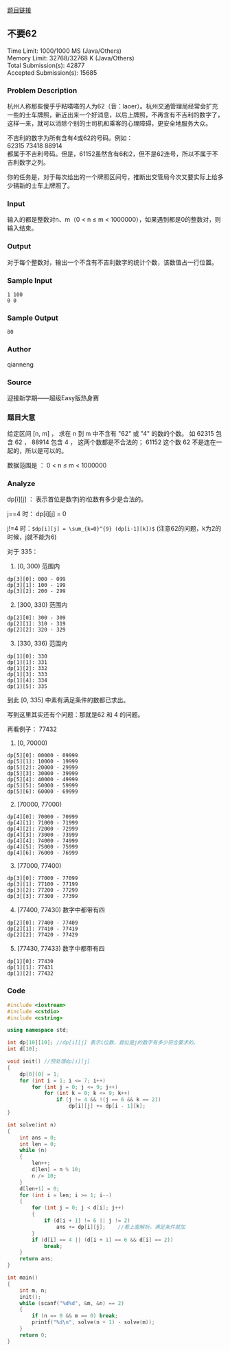 [题目链接](http://acm.hdu.edu.cn/showproblem.php?pid=2089)

## 不要62

Time Limit: 1000/1000 MS (Java/Others)  
Memory Limit: 32768/32768 K (Java/Others)  
Total Submission(s): 42877  
Accepted Submission(s): 15685


### Problem Description

杭州人称那些傻乎乎粘嗒嗒的人为62（音：laoer）。杭州交通管理局经常会扩充一些的士车牌照，新近出来一个好消息，以后上牌照，不再含有不吉利的数字了，这样一来，就可以消除个别的士司机和乘客的心理障碍，更安全地服务大众。

不吉利的数字为所有含有4或62的号码。例如：  
62315 73418 88914  
都属于不吉利号码。但是，61152虽然含有6和2，但不是62连号，所以不属于不吉利数字之列。

你的任务是，对于每次给出的一个牌照区间号，推断出交管局今次又要实际上给多少辆新的士车上牌照了。
 

### Input

输入的都是整数对n、m（0 < n ≤ m <  1000000），如果遇到都是0的整数对，则输入结束。
 
### Output

对于每个整数对，输出一个不含有不吉利数字的统计个数，该数值占一行位置。
 
### Sample Input

```
1 100
0 0
```

### Sample Output

```
80
```

### Author

qianneng
 
### Source

迎接新学期——超级Easy版热身赛

### 题目大意

给定区间 [n, m] ， 求在 n 到 m 中不含有 "62" 或 "4" 的数的个数。
如 62315 包含 62 ， 88914 包含 4 ， 这两个数都是不合法的； 61152 这个数 62 不是连在一起的，所以是可以的。

数据范围是 ： 0 < n ≤ m < 1000000

### Analyze

dp[i][j] ： 表示首位是数字j的i位数有多少是合法的。

j==4 时： dp[i][j] = 0  

j!=4 时：`$dp[i][j] = \sum_{k=0}^{9} (dp[i-1][k])$` (注意62的问题，k为2的时候，j就不能为6)

对于 335：

1. [0, 300) 范围内

```
dp[3][0]: 000 - 099
dp[3][1]: 100 - 199
dp[3][2]: 200 - 299
```

2. [300, 330) 范围内

```
dp[2][0]: 300 - 309
dp[2][1]: 310 - 319
dp[2][2]: 320 - 329
```

3. [330, 336) 范围内

```
dp[1][0]: 330
dp[1][1]: 331
dp[1][2]: 332
dp[1][3]: 333
dp[1][4]: 334
dp[1][5]: 335
```

到此 [0, 335] 中素有满足条件的数都已求出。

写到这里其实还有个问题：那就是62 和 4 的问题。

再看例子： 77432

1. [0, 70000)

```
dp[5][0]: 00000 - 09999
dp[5][1]: 10000 - 19999
dp[5][2]: 20000 - 29999
dp[5][3]: 30000 - 39999
dp[5][4]: 40000 - 49999
dp[5][5]: 50000 - 59999
dp[5][6]: 60000 - 69999
```

2. [70000, 77000)

```
dp[4][0]: 70000 - 70999
dp[4][1]: 71000 - 71999
dp[4][2]: 72000 - 72999
dp[4][3]: 73000 - 73999
dp[4][4]: 74000 - 74999
dp[4][5]: 75000 - 75999
dp[4][6]: 76000 - 76999
```

3. [77000, 77400)

```
dp[3][0]: 77000 - 77099
dp[3][1]: 77100 - 77199
dp[3][2]: 77200 - 77299
dp[3[[3]: 77300 - 77399
```

4. [77400, 77430) 数字中都带有四

```
dp[2][0]: 77400 - 77409
dp[2][1]: 77410 - 77419
dp[2][2]: 77420 - 77429
```

5. [77430, 77433) 数字中都带有四

```
dp[1][0]: 77430
dp[1][1]: 77431
dp[1][2]: 77432
```


### Code

```c++
#include <iostream>
#include <cstdio>
#include <cstring>

using namespace std;

int dp[10][10]; //dp[i][j] 表示i位数，首位是j的数字有多少符合要求的。
int d[10];

void init() //预处理dp[i][j]
{
    dp[0][0] = 1;
    for (int i = 1; i <= 7; i++)
        for (int j = 0; j <= 9; j++)
            for (int k = 0; k <= 9; k++)
                if (j != 4 && !(j == 6 && k == 2))
                    dp[i][j] += dp[i - 1][k];
}

int solve(int n)
{
    int ans = 0;
    int len = 0;
    while (n)
    {
        len++;
        d[len] = n % 10;
        n /= 10;
    }
    d[len+1] = 0;
    for (int i = len; i >= 1; i--)
    {
        for (int j = 0; j < d[i]; j++)
        {
            if (d[i + 1] != 6 || j != 2)
                ans += dp[i][j];    //看上面解析，满足条件就加
        }
        if (d[i] == 4 || (d[i + 1] == 6 && d[i] == 2))
            break;
    }
    return ans;
}

int main()
{
    int m, n;
    init();
    while (scanf("%d%d", &m, &n) == 2)
    {
        if (n == 0 && m == 0) break;
        printf("%d\n", solve(n + 1) - solve(m));
    }
    return 0;
}


```

